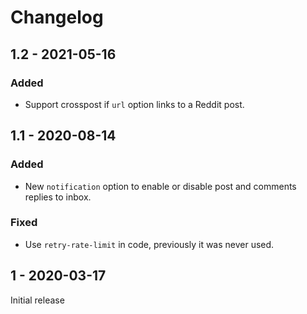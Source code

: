 # Changelog

## 1.2 - 2021-05-16

### Added

- Support crosspost if `url` option links to a Reddit post.

## 1.1 - 2020-08-14

### Added

- New `notification` option to enable or disable post and comments replies to inbox.

### Fixed

- Use `retry-rate-limit` in code, previously it was never used.

## 1 - 2020-03-17

Initial release
